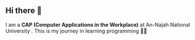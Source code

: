 ## Hi there 👋
I am a  **CAP (Computer Applications in the Workplace)** at An-Najah National University .
This is my journey in learning programming 👩‍💻
<!--
**yaqeenashour/yaqeenashour** is a ✨ _special_ ✨ repository because its `README.md` (this file) appears on your GitHub profile.

Here are some ideas to get you started:

- 🔭 I’m currently working on ...
- 🌱 I’m currently learning ...
- 👯 I’m looking to collaborate on ...
- 🤔 I’m looking for help with ...
- 💬 Ask me about ...
- 📫 How to reach me: ...
- 😄 Pronouns: ...
- ⚡ Fun fact: ...
-->
